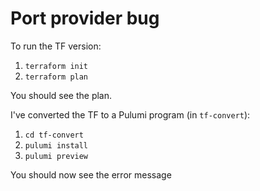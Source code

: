 # Port provider bug

To run the TF version:

1. `terraform init`
1. `terraform plan`

You should see the plan.

I've converted the TF to a Pulumi program (in `tf-convert`):

1. `cd tf-convert`
1. `pulumi install`
1. `pulumi preview`

You should now see the error message
